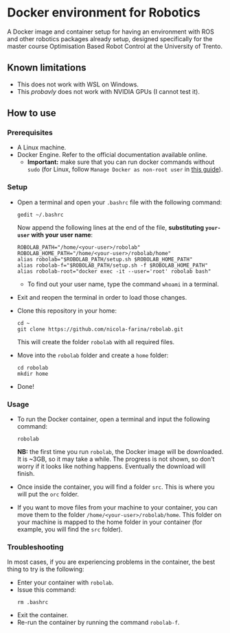 # Docker environment for Robotics
A Docker image and container setup for having an environment with ROS and other robotics packages already setup, designed specifically for the master course Optimisation Based Robot Control at the University of Trento.

## Known limitations
- This does not work with WSL on Windows.
- This *probavly* does not work with NVIDIA GPUs (I cannot test it).

## How to use
### Prerequisites
- A Linux machine.
- Docker Engine. Refer to the official documentation available online.
  - **Important:** make sure that you can run docker commands without `sudo` (for Linux, follow `Manage Docker as non-root user` in [this guide](https://docs.docker.com/engine/install/linux-postinstall/)).
  
### Setup
- Open a terminal and open your `.bashrc` file with the following command:
  ```
  gedit ~/.bashrc
  ```
  Now append the following lines at the end of the file, **substituting `your-user` with your user name**:
  ```
  ROBOLAB_PATH="/home/<your-user>/robolab"
  ROBOLAB_HOME_PATH="/home/<your-user>/robolab/home"
  alias robolab="$ROBOLAB_PATH/setup.sh $ROBOLAB_HOME_PATH"
  alias robolab-f="$ROBOLAB_PATH/setup.sh -f $ROBOLAB_HOME_PATH"
  alias robolab-root="docker exec -it --user='root' robolab bash"
  ```
  - To find out your user name, type the command `whoami` in a terminal.

- Exit and reopen the terminal in order to load those changes.
  
- Clone this repository in your home:
  ```
  cd ~
  git clone https://github.com/nicola-farina/robolab.git
  ```
  This will create the folder `robolab` with all required files.

- Move into the `robolab` folder and create a `home` folder:
  ```
  cd robolab
  mkdir home
  ```
- Done!

### Usage
- To run the Docker container, open a terminal and input the following command:
  ```
  robolab
  ```
  **NB:** the first time you run `robolab`, the Docker image will be downloaded. It is ~3GB, so it may take a while. The progress is not shown, so don't worry if it looks like nothing happens. Eventually the download will finish.
  
- Once inside the container, you will find a folder `src`. This is where you will put the `orc` folder.

- If you want to move files from your machine to your container, you can move them to the folder `/home/<your-user>/robolab/home`. This folder on your machine is mapped to the home folder in your container (for example, you will find the `src` folder).

### Troubleshooting
In most cases, if you are experiencing problems in the container, the best thing to try is the following:
- Enter your container with `robolab`.
- Issue this command:
  ```
  rm .bashrc
  ```
- Exit the container.
- Re-run the container by running the command `robolab-f`.
